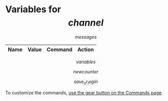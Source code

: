 # Variables for $$channel$$

$$messages$$

Name | Value | Command | Action
-----|-------|---------|--------
$$variables$$

$$newcounter$$

$$save_or_login$$

To customize the commands, [use the gear button on the Commands page](commands).

<style>
table {width: 100%;}
#newcounter tr td {width: max-content;}
#newcounter tr td:nth-of-type(3) {width: 100%;}
</style>
